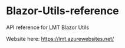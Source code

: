 # Blazor-Utils-reference
API reference for LMT Blazor Utils

Website here: https://lmt.azurewebsites.net/
